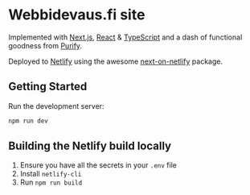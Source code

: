# Webbidevaus.fi site

Implemented with [Next.js](https://nextjs.org), [React](https://reactjs.org) & [TypeScript](http://typescriptlang.org) and a dash of functional goodness from [Purify](https://gigobyte.github.io/purify/).

Deployed to [Netlify](https://netlify.com) using the awesome [next-on-netlify](https://github.com/netlify/next-on-netlify) package.

## Getting Started

Run the development server:

```bash
npm run dev
```

## Building the Netlify build locally

1. Ensure you have all the secrets in your `.env` file
2. Install `netlify-cli`
3. Run `npm run build`
